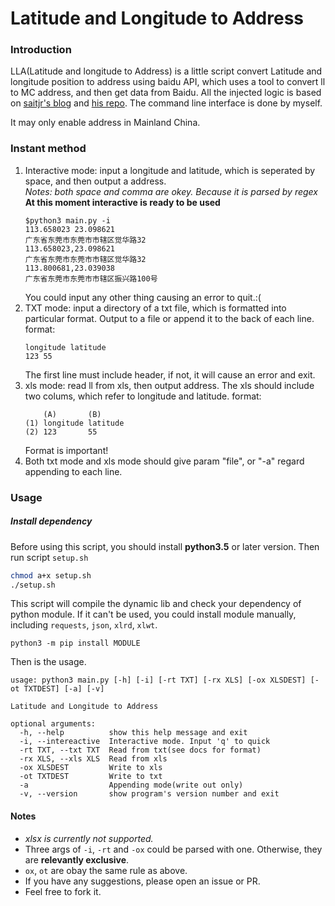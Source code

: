 # Latitude and Longitude to Address

### Introduction
LLA(Latitude and longitude to Address) is a little script convert Latitude and longitude position to address using baidu API, which uses a tool to convert ll to MC address, and then get data from Baidu. All the injected logic is based on [saitjr's blog](http://www.saitjr.com/uncategorized/baidu-location-picker-interface.html) and [his repo](https://github.com/saitjr/STConvertLL2MC). The command line interface is done by myself.

It may only enable address in Mainland China.

### Instant method
1. Interactive mode: input a longitude and latitude, which is seperated by space, and then output a address.  
	*Notes: both space and comma are okey. Because it is parsed by regex*
	**At this moment interactive is ready to be used**  
	```
	$python3 main.py -i
	113.658023 23.098621
	广东省东莞市东莞市市辖区觉华路32
	113.658023,23.098621
	广东省东莞市东莞市市辖区觉华路32
	113.800681,23.039038
	广东省东莞市东莞市市辖区振兴路100号
	```
	You could input any other thing causing an error to quit.:(
2. TXT mode: input a directory of a txt file, which is formatted into particular format. Output to a file or append it to the back of each line.
	format:
	```
	longitude latitude
	123 55
	```
	The first line must include header, if not, it will cause an error and exit.
3. xls mode: read ll from xls, then output address. The xls should include two colums, which refer to longitude and latitude.
	format:
	```
	    (A)   	  (B)
	(1) longitude latitude
	(2) 123       55
	```
	Format is important!
4. Both txt mode and xls mode should give param "file", or "-a" regard appending to each line.

### Usage

##### Install dependency
Before using this script, you should install **python3.5** or later version. Then run script `setup.sh`
```bash
chmod a+x setup.sh
./setup.sh
```
This script will compile the dynamic lib and check your dependency of python module. If it can't be used, you could install module manually, including `requests`, `json`, `xlrd`, `xlwt`.
```
python3 -m pip install MODULE
```

Then is the usage.
```
usage: python3 main.py [-h] [-i] [-rt TXT] [-rx XLS] [-ox XLSDEST] [-ot TXTDEST] [-a] [-v]

Latitude and Longitude to Address

optional arguments:
  -h, --help          show this help message and exit
  -i, --intereactive  Interactive mode. Input 'q' to quick
  -rt TXT, --txt TXT  Read from txt(see docs for format)
  -rx XLS, --xls XLS  Read from xls
  -ox XLSDEST         Write to xls
  -ot TXTDEST         Write to txt
  -a                  Appending mode(write out only)
  -v, --version       show program's version number and exit
```
#### Notes
 - *xlsx is currently not supported.*
 - Three args of `-i`, `-rt` and `-ox` could be parsed with one. Otherwise, they are **relevantly exclusive**.
 - `ox`, `ot` are obay the same rule as above.
 - If you have any suggestions, please open an issue or PR.
 - Feel free to fork it.